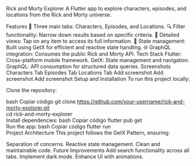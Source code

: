 Rick and Morty Explorer
A Flutter app to explore characters, episodes, and locations from the Rick and Morty universe.

Features
🌟 Three main tabs: Characters, Episodes, and Locations.
🔍 Filter functionality: Narrow down results based on specific criteria.
📖 Detailed views: Tap on any item to access its full information.
🚀 State management: Built using GetX for efficient and reactive state handling.
🌐 GraphQL integration: Consumes the public Rick and Morty API.
Tech Stack
Flutter: Cross-platform mobile framework.
GetX: State management and navigation.
GraphQL: API consumption for structured data queries.
Screenshots
Characters Tab	Episodes Tab	Locations Tab
Add screenshot	Add screenshot	Add screenshot
Setup and Installation
To run this project locally:

Clone the repository:

bash
Copiar código
git clone https://github.com/your-username/rick-and-morty-explorer.git  
cd rick-and-morty-explorer  
Install dependencies:
bash
Copiar código
flutter pub get  
Run the app:
bash
Copiar código
flutter run  
Project Architecture
This project follows the GetX Pattern, ensuring:

Separation of concerns.
Reactive state management.
Clean and maintainable code.
Future Improvements
Add search functionality across all tabs.
Implement dark mode.
Enhance UI with animations.

